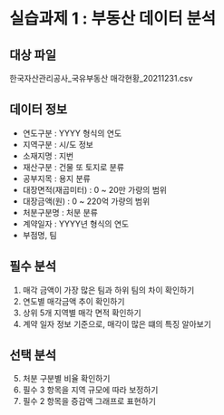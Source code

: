# 실습과제 1 : 부동산 데이터 분석
## 대상 파일
한국자산관리공사_국유부동산 매각현황_20211231.csv

## 데이터 정보
- 연도구분 : YYYY 형식의 연도
- 지역구분 : 시/도 정보
- 소재지명 : 지번
- 재산구분 : 건물 또 토지로 분류
- 공부지목 : 용지 분류
- 대장면적(재곱미터) : 0 ~ 20만 가량의 범위
- 대장금액(원) : 0 ~ 220억 가량의 범위
- 처분구분명 : 처분 분류
- 계약일자 : YYYY년 형식의 연도
- 부점명, 팀

## 필수 분석
1. 매각 금액이 가장 많은 팀과 하위 팀의 차이 확인하기
2. 연도별 매각금액 추이 확인하기
3. 상위 5개 지역별 매각 면적 확인하기
4. 계약 일자 정보 기준으로, 매각이 많은 떄의 특징 알아보기

## 선택 분석
5. 처분 구분별 비율 확인하기
6. 필수 3 항목을 지역 규모에 따라 보정하기
7. 필수 2 항목을 증감액 그래프로 표현하기

